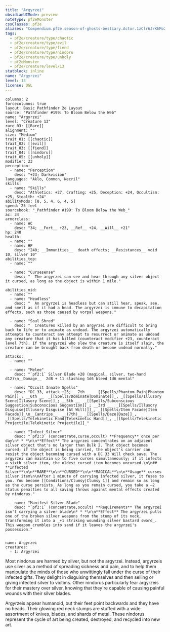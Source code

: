 ```yaml
---
title: "Argyrzei"
obsidianUIMode: preview
noteType: pf2eMonster
cssClasses: pf2e
aliases: "Compendium.pf2e.season-of-ghosts-bestiary.Actor.1zClr6JrKhMo2xCu" 
tags:
  - pf2e/creature/type/chaotic
  - pf2e/creature/type/evil
  - pf2e/creature/type/fiend
  - pf2e/creature/type/nindoru
  - pf2e/creature/type/unholy
  - pf2eMonster
  - pf2e/creature/level/13
statblock: inline
name: "Argyrzei"
level: 13
license: OGL
---
```


```statblock
columns: 2
forcecolumns: true
layout: Basic Pathfinder 2e Layout
source: "Pathfinder #199: To Bloom Below the Web"
name: "Argyrzei"
level: "Creature 13"
rare_03: [[Rare]]
alignment: ""
size: "Medium"
trait_01: [[chaotic]]
trait_02: [[evil]]
trait_03: [[fiend]]
trait_04: [[nindoru]]
trait_05: [[unholy]]
modifier: 23
perception:
  - name: "Perception"
    desc: "+23; Darkvision"
languages: "Aklo, Common, Necril"
skills:
  - name: "Skills"
    desc: "Athletics: +27, Crafting: +25, Deception: +24, Occultism: +25, Stealth: +24"
abilityMods: [8, 5, 4, 6, 4, 5]
speed: 25 feet
sourcebook: "_Pathfinder #199: To Bloom Below the Web_"
ac: 34
armorclass:
  - name: AC
    desc: "34; __Fort__ +23, __Ref__ +24, __Will__ +21"
hp: 240
health:
  - name: ""
  - name: HP
    desc: "240; __Immunities__  death effects; __Resistances__ void 10, silver 10"
abilities_top:
  - name: ""

  - name: "Cursesense"
    desc: "  The argyrzei can see and hear through any silver object it cursed, as long as the object is within 1 mile."

abilities_mid:
  - name: ""
  - name: "Headless"
    desc: "  An argyrzei is headless but can still hear, speak, see, and smell as if it had a head. The argyrzei is immune to decapitation effects, such as those caused by vorpal weapons."

  - name: "Soul Shred"
    desc: "  Creatures killed by an argyrzei are difficult to bring back to life or to animate as undead. The argyrzei automatically attempts to counteract any attempt to resurrect or animate as undead any creature that it has killed (counteract modifier +23, counteract level 7th). If the argyrzei who slew the creature is itself slain, the creature can be brought back from death or become undead normally."

attacks:
  - name: ""

  - name: "Melee"
    desc: "`pf2:1` Silver Blade +28 (magical, silver, two-hand d12)\n__Damage__  2d8 + 11 slashing 1d6 bleed 1d6 mental"

  - name: "Occult Innate Spells"
    desc: "DC 33, attack +25; __7th __  _[[Spells/Phantom Pain|Phantom Pain]]_; __6th __  _[[Spells/Dominate|Dominate]]_, _[[Spells/Illusory Scene|Illusory Scene]]_; __5th __  _[[Spells/Subconscious Suggestion|Subconscious Suggestion]]_; __3rd __  _[[Spells/Illusory Disguise|Illusory Disguise (At Will)]]_, _[[Spells/Item Facade|Item Facade]]_\n__Cantrips__  __(7th)__ _[[Spells/Daze|Daze]]_, _[[Spells/Telekinetic Hand|Telekinetic Hand]]_, _[[Spells/Telekinetic Projectile|Telekinetic Projectile]]_"

  - name: "Infect Silver"
    desc: "`pf2:3` (concentrate,curse,occult) **Frequency** once per day\n* * *\n\n**Effect** The argyrzei concentrates on an adjacent silver object that's no larger than Bulk 2. That object becomes cursed; if the object is being carried, the object's carrier can resist the object becoming cursed with a DC 33 Will check save. The argyrzei can maintain up to five curses simultaneously; if it infects a sixth silver item, the oldest cursed item becomes uncursed.\n\n## **Infected Silver**\n\n**RARE**\n\n**CURSED**\n\n**MAGICAL**\n\n**Usage** curses silver item\n\nAfter 1 minute of carrying infected silver, it fuses to you. You become [[Conditions/Clumsy|Clumsy 1]] and remain so as long as the curse persists. As long as you remain cursed, you take a –2 status penalties to all saving throws against mental effects created by nindorus."

  - name: "Manifest Silver Blade"
    desc: "`pf2:1` (concentrate,occult) **Requirements** The argyrzei isn't carrying a silver blade\n* * *\n\n**Effect** The argyrzei pulls one of the broken silver weapons from the stump of its neck, transforming it into a _+1 striking wounding silver bastard sword_. This weapon crumbles into sand if it leaves the argyrzei's possession."
 
```

```encounter-table
name: Argyrzei
creatures:
  - 1: Argyrzei
```



Most nindorus are harmed by silver, but not the argyrzei. Instead, argyrzeis use silver as a method of spreading sickness and pain, and to help them manipulate the minds of those who unwittingly fall under the curse of their infected gifts. They delight in disguising themselves and then selling or giving infected silver to victims. Other nindorus particularly fear argyrzeis for their mastery over silver, knowing that they're capable of causing painful wounds with their silver blades.

Argyrzeis appear humanoid, but their feet point backwards and they have no heads. Their glowing red neck stumps are stuffed with a wide assortment of knives, blades, and shards of metal. These nindorus represent the cycle of art being created, destroyed, and recycled into new art.
